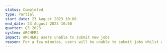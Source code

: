 ```yaml
---
status: Completed
type: Partial
start_date: 23 August 2023 10:00
end_date: 23 August 2023 10:50
quarter: Q3 2023
system: ARCHER2
impact: ARCHER2 users unable to submit new jobs
reason: For a few minutes, users will be unable to submit jobs whilst a roll out of a Slurm configuration change takes place.<br>  This change will provide increased resilience and issue monitoring.
---
```




